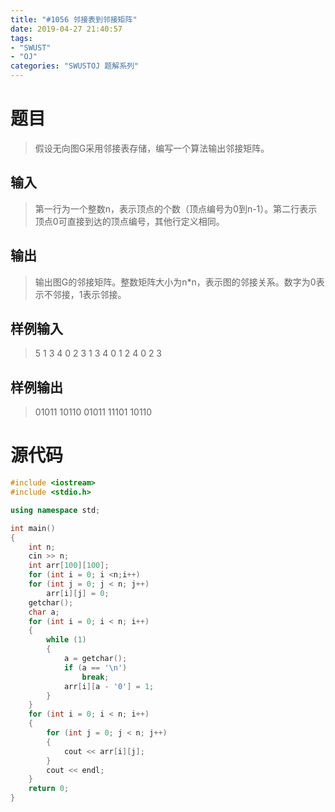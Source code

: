 ```yaml
---
title: "#1056 邻接表到邻接矩阵"
date: 2019-04-27 21:40:57
tags:
- "SWUST"
- "OJ"
categories: "SWUSTOJ 题解系列"
---
```


# 题目

> 假设无向图G采用邻接表存储，编写一个算法输出邻接矩阵。

<!-- more -->

## 输入

> 第一行为一个整数n，表示顶点的个数（顶点编号为0到n-1）。第二行表示顶点0可直接到达的顶点编号，其他行定义相同。

## 输出

> 输出图G的邻接矩阵。整数矩阵大小为n*n，表示图的邻接关系。数字为0表示不邻接，1表示邻接。

## 样例输入

> 5
1 3 4
0 2 3
1 3 4
0 1 2 4
0 2 3

## 样例输出

> 01011
10110
01011
11101
10110

# 源代码

```cpp
#include <iostream>
#include <stdio.h>

using namespace std;

int main()
{
	int n;
	cin >> n;
	int arr[100][100];
	for (int i = 0; i <n;i++)
	for (int j = 0; j < n; j++)
		arr[i][j] = 0;
	getchar();
	char a;
	for (int i = 0; i < n; i++)
	{
		while (1)
		{
			a = getchar(); 
			if (a == '\n')
				break;
			arr[i][a - '0'] = 1;
		}
	}
	for (int i = 0; i < n; i++)
	{
		for (int j = 0; j < n; j++)
		{
			cout << arr[i][j];
		}
		cout << endl;
	}
	return 0;
}
```
